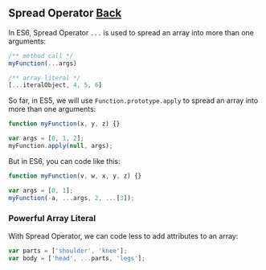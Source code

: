 ## Spread Operator [Back](./../es6.md)

In ES6, Spread Operator `...` is used to spread an array into more than one arguments:

```js
/** method call */
myFunction(...args)
```

```js
/** array literal */
[...iteralObject, 4, 5, 6]
```

So far, in ES5, we will use `Function.prototype.apply` to spread an array into more than one arguments:

```js
function myFunction(x, y, z) {}

var args = [0, 1, 2];
myFunction.apply(null, args);
```

But in ES6, you can code like this:

```js
function myFunction(v, w, x, y, z) {}

var args = [0, 1];
myFunction(-a, ...args, 2, ...[3]);
```

### Powerful Array Literal

With Spread Operator, we can code less to add attributes to an array:

```js
var parts = ['shoulder', 'knee'];
var body = ['head', ...parts, 'legs'];
```